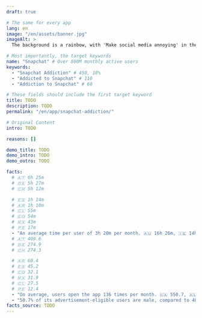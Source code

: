 ```yaml
---
draft: true

# The same for every app
lang: en
image: "/en/assets/banner.jpg"
imageAlt: >
  The background is a rainbow, with 'Make social media annoying' in the middle using the font Comic Sans, and a badly drawn cat in the top right corner. It references the internet meme 'graphic design is my passion'.

# Most importantly, the target keywords
name: "Snapchat" # Over 800M monthly active users
keywords:
  - "Snapchat Addiction" # 450, 18%
  - "Addicted to Snapchat" # 110
  - "Addiction to Snapchat" # 60

# These fields should include the first target keyword
title: TODO
description: TODO
permalink: "/en/app/snapchat-addiction/"

# Original Content
intro: TODO

reasons: []

demo_title: TODO
demo_intro: TODO
demo_outro: TODO

facts:
  # 🇦🇹 6h 25m
  # 🇩🇪 5h 27m
  # 🇨🇭 5h 12m

  # 🇪🇸 1h 14m
  # 🇦🇷 1h 10m
  # 🇨🇱 55m
  # 🇨🇴 54m
  # 🇲🇽 43m
  # 🇵🇪 17m
  - "An average time per user of 3h 20m per month. 🇦🇺 16h 26m, 🇮🇪 14h 1m, 🇨🇦 12h 55m, 🇬🇧 11h 59m, 🇺🇸 7h 22m, 🇳🇿 4h 6m, 🇮🇳 2h 30m"
  # 🇦🇹 409.6
  # 🇩🇪 274.9
  # 🇨🇭 274.3

  # 🇦🇷 60.4
  # 🇪🇸 45.2
  # 🇨🇴 32.1
  # 🇲🇽 31.9
  # 🇨🇱 27.5
  # 🇵🇪 12.4
  - "On average, users open the app 136 times per month. 🇨🇦 550.7, 🇦🇺 490.2, 🇮🇪 453.2, 🇬🇧 424.5, 🇺🇸 259.9, 🇳🇿 212.4, 🇮🇳 110.2"
  - "50.7% of its advertisement-eligible users are male, compared to 48.4% of females"
facts_source: TODO
---
```

